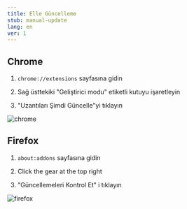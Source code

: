 ```yaml
---
title: Elle Güncelleme
stub: manual-update
lang: en
ver: 1
---
```


## Chrome

1. `chrome://extensions` sayfasına gidin

2. Sağ üsttekiki "Geliştirici modu" etiketli kutuyu işaretleyin

3. "Uzantıları Şimdi Güncelle"yi tıklayın

![chrome](/assets/update-screenshots/chrome.png)

## Firefox

1. `about:addons` sayfasına gidin

2. Click the gear at the top right

3. "Güncellemeleri Kontrol Et" i tıklayın

![firefox](/assets/update-screenshots/firefox.png)